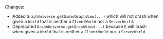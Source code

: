 Changes:

* Added `GraphUniverse.getSidedGraphView(...)` which will not crash when given a `World` that is neither a `ClientWorld`
  nor a `ServerWorld`.
* Deprecated `GraphUniverse.getGraphView(...)` because it will crash when given a `World` that is neither
  a `ClientWorld` nor a `ServerWorld`.
